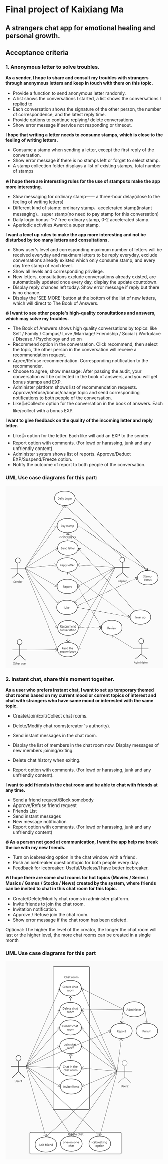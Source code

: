 # Final project of Kaixiang Ma 

## A strangers chat app for emotional healing and personal growth.
## Acceptance criteria
### 1. Anonymous letter to solve troubles.

**As a sender, I hope to share and consult my troubles with strangers through anonymous letters and keep in touch with them on this topic.**

- Provide a function to send anonymous letter randomly.
- A list shows the conversations I started, a list shows the conversations I replied to
- Each conversation shows the signature of the other person, the number of correspondence, and the latest reply time.
- Provide options to continue replying/ delete conversations
- Show error message if service not responding or timeout. 



**I hope that writing a letter needs to consume stamps, which is close to the feeling of writing letters.**

- Consume a stamp when sending a letter, except the first reply of the conversation. 
- Show error message if there is no stamps left or forget to select stamp.
- A stamp collection folder displays a list of existing stamps, total number of stamps



**🔥 I hope there are interesting rules for the use of stamps to make the app more interesting.**

- Slow messaging for ordinary stamp—— a three-hour delay(close to the feeling of writing letters)
- Different kind of stamp: ordinary stamp、accelerated stamp(instant messaging)、super stamp(no need to pay stamp for this conversation)
- Daily login bonus: 1-7 free ordinary stamp, 0-2 accelerated stamp. 
- Aperiodic activities Award: a super stamp.



**I want a level up rules to make the app more interesting and not be disturbed by too many letters  and consultations.**

- Show user's level and corresponding maximum number of letters will be received everyday and maximum letters to be reply everyday, exclude conversations already existed which only consume stamp, and every day free stamp of each level.
- Show all levels and corresponding privilege.
- New letters, consultations exclude conversations already existed, are automatically updated once every day, display the update countdown.
- Display reply chances left today. Show error message if reply but there is no chance.
- Display the 'SEE MORE' button at the bottom of the list of new letters, which will direct to The Book of Answers.



**🔥 I want to see other people's high-quality consultations and answers, which may solve my troubles.**

- The Book of Answers shows high quality conversations by topics: like Self / Family / Campus/ Love /Marriage/  Friendship / Social / Workplace / Disease / Psychology and so on
- Recommend option in the conversation. Click recommend, then select the topic, the other person in the conversation will receive a recommendation request.
- Agree/Refuse recommendation. Corresponding notification to the recommender. 
- Choose to agree, show message: After passing the audit, your conversation will be collected in the book of answers, and you will get bonus stamps and EXP.
- Administer platform shows list of recommendation requests. Approve/refuse/bonus/change topic and send corresponding notifications to both people of the conversation.
- Like👍/Collect⭐ option for the conversation in the  book of answers. Each like/collect with a bonus EXP.



**I want to give feedback on the quality of the incoming letter and reply letter.** 

- Like👍 option for the letter. Each like will add an EXP to the sender.
- Report option with comments. (For lewd or harassing, junk and any unfriendly content).
- Administer system shows list of reports. Approve/Deduct EXP/Suspend/Freeze option. 
- Notify the outcome of report to both people of the conversation.

### UML Use case diagrams for this part:

![](./pictures/UML_of_letter_part.jpg)



### 2. Instant chat, share this moment together.

**As a user who prefers instant chat, I want to set up temporary themed chat rooms based on my current mood or current topics of interest and chat with strangers who have same mood or interested with the same topic.**

- Create/Join/Exit/Collect chat rooms.

- Delete/Modify chat rooms(creator 's authority).

- Send instant messages in the chat room.

- Display the list of members in the chat room now. Display messages of new members joining/exiting.

- Delete chat history when exiting.

- Report option with comments. (For lewd or harassing, junk and any unfriendly content).

  

**I want to add friends in the chat room and be able to chat with friends at any time.**

- Send a friend request/Block somebody
- Approve/Refuse friend request
- Friends List
- Send instant messages
- New message notification
- Report option with comments. (For lewd or harassing, junk and any unfriendly content)



**🔥 As a person not good at communication, I want the app help me break the ice with my new friends.**

- Turn on icebreaking option in the chat window with a friend.
- Push an icebreaker question/topic for both people every day.
- Feedback for icebreaker: Useful/Useless/I have better icebreaker.



**🔥 I hope there are some chat rooms for hot topics (Movies / Series / Musics / Games / Stocks / News) created by the system, where friends can be invited to chat in this chat room for this topic.**

- Create/Delete/Modify chat rooms in administer platform.
- Invite friends to join the chat room.
- Invitation notification.
- Approve / Refuse join the chat room.
- Show error message if the chat room has been deleted.



Optional: The higher the level of the creator, the longer the chat room will last or the higher level, the more chat rooms can be created in a single month 

 ### UML Use case diagrams for this part

![](./pictures/UML_of_chat_part.jpg)

